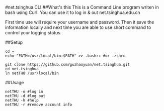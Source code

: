 #net.tsinghua CLI
##What's this
This is a Command Line program writen in bash using Curl. You can use it to log in & out net.tsinghua.edu.cn

First time use will require your username and password. Then it save the information locally and next time you are able to use short command to control your logging status.

##Setup

	cd ~
	echo "PATH=/usr/local/bin:$PATH" >> .bashrc #or .zshrc
	
	git clone https://github.com/guzhaoyuan/net.tsinghua.git
	cd net.tsinghua
	ln netTHU /usr/local/bin

##Usage
	
	netTHU -o #log in
	netTHU -d #log out
	netTHU -h #help
	netTHU -r #remove account info